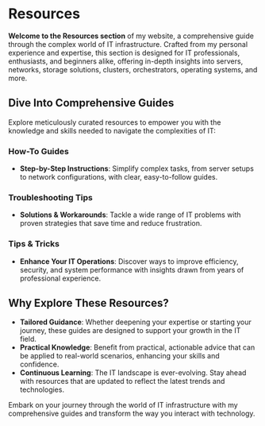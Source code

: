 # Resources

**Welcome to the Resources section** of my website, a comprehensive guide through the complex world of IT infrastructure. Crafted from my personal experience and expertise, this section is designed for IT professionals, enthusiasts, and beginners alike, offering in-depth insights into servers, networks, storage solutions, clusters, orchestrators, operating systems, and more.

## Dive Into Comprehensive Guides

Explore meticulously curated resources to empower you with the knowledge and skills needed to navigate the complexities of IT:

### How-To Guides
- **Step-by-Step Instructions**: Simplify complex tasks, from server setups to network configurations, with clear, easy-to-follow guides.

### Troubleshooting Tips
- **Solutions & Workarounds**: Tackle a wide range of IT problems with proven strategies that save time and reduce frustration.

### Tips & Tricks
- **Enhance Your IT Operations**: Discover ways to improve efficiency, security, and system performance with insights drawn from years of professional experience.

## Why Explore These Resources?

- **Tailored Guidance**: Whether deepening your expertise or starting your journey, these guides are designed to support your growth in the IT field.
- **Practical Knowledge**: Benefit from practical, actionable advice that can be applied to real-world scenarios, enhancing your skills and confidence.
- **Continuous Learning**: The IT landscape is ever-evolving. Stay ahead with resources that are updated to reflect the latest trends and technologies.

Embark on your journey through the world of IT infrastructure with my comprehensive guides and transform the way you interact with technology.
